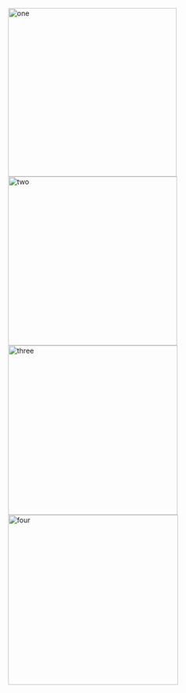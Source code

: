<img width="343" alt="one" src="https://user-images.githubusercontent.com/49156359/140020964-e4b1bffe-df9b-4e23-9212-6e6c0a8de88e.png">
<img width="344" alt="two" src="https://user-images.githubusercontent.com/49156359/140020976-344165d4-216f-4600-9973-11b3968278b0.png">
<img width="345" alt="three" src="https://user-images.githubusercontent.com/49156359/140020984-08f6de1d-4a9a-41ba-b669-bf3c79222346.png">
<img width="346" alt="four" src="https://user-images.githubusercontent.com/49156359/140020986-e2502d39-d073-47c8-be19-015f8bab7a57.png">
